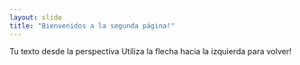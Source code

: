 ```yaml
---
layout: slide
title: "Bienvenidos a la segunda página!"
---
```

Tu texto desde la perspectiva
Utiliza la flecha hacia la izquierda para volver!